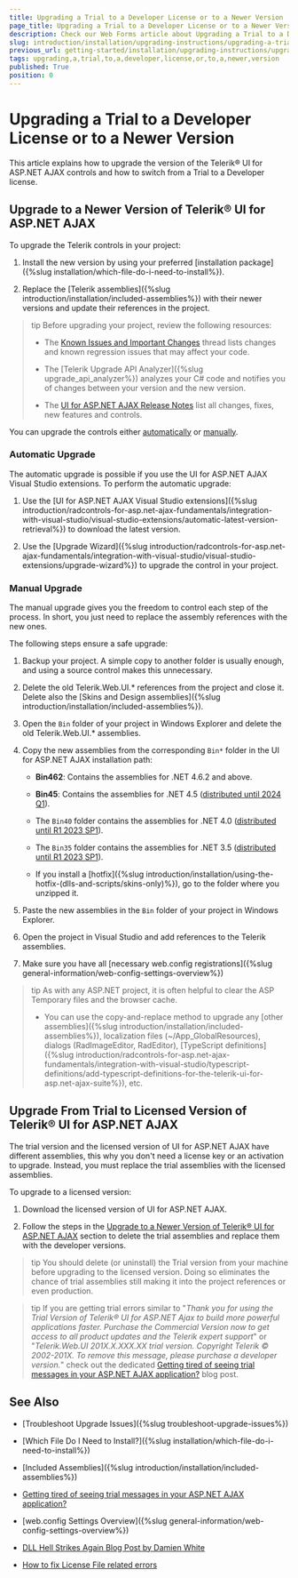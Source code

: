 ```yaml
---
title: Upgrading a Trial to a Developer License or to a Newer Version
page_title: Upgrading a Trial to a Developer License or to a Newer Version
description: Check our Web Forms article about Upgrading a Trial to a Developer License or to a Newer Version.
slug: introduction/installation/upgrading-instructions/upgrading-a-trial-to-a-developer-license-or-to-a-newer-version
previous_url: getting-started/installation/upgrading-instructions/upgrading-a-trial-to-a-developer-license-or-to-a-newer-version
tags: upgrading,a,trial,to,a,developer,license,or,to,a,newer,version
published: True
position: 0
---
```


# Upgrading a Trial to a Developer License or to a Newer Version

This article explains how to upgrade the version of the Telerik® UI for ASP.NET AJAX controls and how to switch from a Trial to a Developer license.

## Upgrade to a Newer Version of Telerik® UI for ASP.NET AJAX

To upgrade the Telerik controls in your project:

1. Install the new version by using your preferred [installation package]({%slug installation/which-file-do-i-need-to-install%}).

1. Replace the [Telerik assemblies]({%slug introduction/installation/included-assemblies%}) with their newer versions and update their references in the project.

>tip Before upgrading your project, review the following resources:
>
> * The [Known Issues and Important Changes](https://www.telerik.com/forums/known-issues-and-important-changes) thread lists changes and known regression issues that may affect your code.
>
> * The [Telerik Upgrade API Analyzer]({%slug upgrade_api_analyzer%}) analyzes your C# code and notifies you of changes between your version and the new version.
>
> * The [UI for ASP.NET AJAX Release Notes](https://www.telerik.com/support/whats-new/aspnet-ajax/release-history) list all changes, fixes, new features and controls.

You can upgrade the controls either [automatically](#automatic-upgrade) or [manually](#manual-upgrade).

### Automatic Upgrade

The automatic upgrade is possible if you use the UI for ASP.NET AJAX Visual Studio extensions. To perform the automatic upgrade:

1. Use the [UI for ASP.NET AJAX Visual Studio extensions]({%slug introduction/radcontrols-for-asp.net-ajax-fundamentals/integration-with-visual-studio/visual-studio-extensions/automatic-latest-version-retrieval%}) to download the latest version.

1. Use the [Upgrade Wizard]({%slug introduction/radcontrols-for-asp.net-ajax-fundamentals/integration-with-visual-studio/visual-studio-extensions/upgrade-wizard%}) to upgrade the control in your project.

### Manual Upgrade

The manual upgrade gives you the freedom to control each step of the process. In short, you just need to replace the assembly references with the new ones.

The following steps ensure a safe upgrade:

1. Backup your project. A simple copy to another folder is usually enough, and using a source control makes this unnecessary.

1. Delete the old Telerik.Web.UI.* references from the project and close it. Delete also the [Skins and Design assemblies]({%slug introduction/installation/included-assemblies%}).

1. Open the `Bin` folder of your project in Windows Explorer and delete the old Telerik.Web.UI.* assemblies.

1. Copy the new assemblies from the corresponding `Bin*` folder in the UI for ASP.NET AJAX installation path:

   * **Bin462**: Contains the assemblies for .NET 4.6.2 and above.

   * **Bin45**: Contains the assemblies for .NET 4.5 ([distributed until 2024 Q1](https://www.telerik.com/support/whats-new/aspnet-ajax/release-history/ui-for-asp-net-ajax-2024-q1-(version-2024-1-131))).

   * The `Bin40` folder contains the assemblies for .NET 4.0 ([distributed until R1 2023 SP1](https://www.telerik.com/support/whats-new/aspnet-ajax/release-history/ui-for-asp-net-ajax-r1-2023-sp1-(version-2023-1-314))).

   * The `Bin35` folder contains the assemblies for .NET 3.5 ([distributed until R1 2023 SP1](https://www.telerik.com/support/whats-new/aspnet-ajax/release-history/ui-for-asp-net-ajax-r1-2023-sp1-(version-2023-1-314))).

   * If you install a [hotfix]({%slug introduction/installation/using-the-hotfix-(dlls-and-scripts/skins-only)%}), go to the folder where you unzipped it.

1. Paste the new assemblies in the `Bin` folder of your project in Windows Explorer.

1. Open the project in Visual Studio and add references to the Telerik assemblies.

1. Make sure you have all [necessary web.config registrations]({%slug general-information/web-config-settings-overview%})

>tip As with any ASP.NET project, it is often helpful to clear the ASP Temporary files and the browser cache.
>
> * You can use the copy-and-replace method to upgrade any [other assemblies]({%slug introduction/installation/included-assemblies%}), localization files (~/App_GlobalResources), dialogs (RadImageEditor, RadEditor), [TypeScript definitions]({%slug introduction/radcontrols-for-asp.net-ajax-fundamentals/integration-with-visual-studio/typescript-definitions/add-typescript-definitions-for-the-telerik-ui-for-asp.net-ajax-suite%}), etc.

## Upgrade From Trial to Licensed Version of Telerik® UI for ASP.NET AJAX

The trial version and the licensed version of UI for ASP.NET AJAX have different assemblies, this why you don't need a license key or an activation to upgrade. Instead, you must replace the trial assemblies with the licensed assemblies.

To upgrade to a licensed version:

1. Download the licensed version of UI for ASP.NET AJAX.

1. Follow the steps in the [Upgrade to a Newer Version of Telerik® UI for ASP.NET AJAX](#upgrade-to-a-newer-version-of-telerik-ui-for-aspnet-ajax) section to delete the trial assemblies and replace them with the developer versions.

>tip You should delete (or uninstall) the Trial version from your machine before upgrading to the licensed version. Doing so eliminates the chance of trial assemblies still making it into the project references or even production.

>tip If you are getting trial errors similar to "*Thank you for using the Trial Version of Telerik® UI for ASP.NET Ajax to build more powerful applications faster. Purchase the Commercial Version now to get access to all product updates and the Telerik expert support*" 
or "*Telerik.Web.UI 201X.X.XXX.XX trial version. Copyright Telerik © 2002-201X. To remove this message, please purchase a developer version.*" check out the dedicated [Getting tired of seeing trial messages in your ASP.NET AJAX application?](https://www.telerik.com/blogs/getting-tired-of-seeing-trial-messages-in-your-asp-net-ajax-application) blog post.

## See Also

 * [Troubleshoot Upgrade Issues]({%slug troubleshoot-upgrade-issues%})

 * [Which File Do I Need to Install?]({%slug installation/which-file-do-i-need-to-install%})

 * [Included Assemblies]({%slug introduction/installation/included-assemblies%})
 
 * [Getting tired of seeing trial messages in your ASP.NET AJAX application?](https://www.telerik.com/blogs/getting-tired-of-seeing-trial-messages-in-your-asp-net-ajax-application)

 * [web.config Settings Overview]({%slug general-information/web-config-settings-overview%})

 * [DLL Hell Strikes Again Blog Post by Damien White](http://blogs.visoftinc.com/2014/08/10/dll-hell-strikes-again/)
 
 * [How to fix License File related errors](https://www.telerik.com/support/kb/aspnet-ajax/details/how-to-fix-license-file-related-errors)
